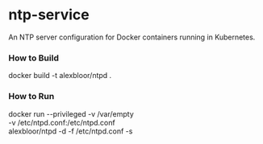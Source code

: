 # ntp-service
An NTP server configuration for Docker containers running in Kubernetes.

### How to Build
docker build -t alexbloor/ntpd .

### How to Run
docker run --privileged -v /var/empty \
 -v /etc/ntpd.conf:/etc/ntpd.conf \
 alexbloor/ntpd -d -f /etc/ntpd.conf -s

